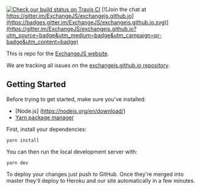  [![Check our build status on Travis CI](https://travis-ci.org/ExchangeJS/exchangejs.com.svg?branch=master)](https://travis-ci.org/ExchangeJS/exchangejs.com) [![Join the chat at https://gitter.im/ExchangeJS/exchangejs.github.io](https://badges.gitter.im/ExchangeJS/exchangejs.github.io.svg)](https://gitter.im/ExchangeJS/exchangejs.github.io?utm_source=badge&utm_medium=badge&utm_campaign=pr-badge&utm_content=badge)

This is repo for the [ExchangeJS website](http://www.exchangejs.com).

We are tracking all issues on the [exchangejs.github.io repository](https://github.com/ExchangeJS/exchangejs.github.io/issues).

## Getting Started

Before trying to get started, make sure you've installed:

 * [Node.js] (https://nodejs.org/en/download/)
 * [Yarn package manager](https://yarnpkg.com/en/docs/install)

First, install your dependencies:

    yarn install

You can then run the local development server with:

    yarn dev

To deploy your changes just push to GitHub. Once they're merged into master
they'll deploy to Heroku and our site automatically in a few minutes.
